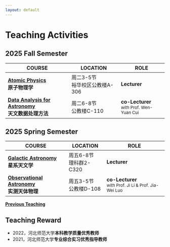 ```yaml
---
layout: default
---
```


# Teaching Activities

## 2025 Fall Semester

COURSE | LOCATION | ROLE 
-------|----------|------
**[Atomic Physics](/teaching/AtomicPhysics/)**<br>**原子物理学** |  周二3-5节<br>裕华校区公教楼A-306 | **Lecturer**
**[Data Analysis for Astronomy](/teaching/AstroData/)**<br>**天文数据处理方法** |  周二6-8节<br>公教楼C-110 | **co-Lecturer** <small><br><i>with</i> Prof. Wen-Yuan Cui

## 2025 Spring Semester

COURSE | LOCATION | ROLE 
-------|----------|------
**[Galactic Astronomy](/teaching/Galaxy/)**<br>**星系天文学** | 周五6-8节<br>理科群2-C320 | **Lecturer**
**[Observational Astronomy](/teaching/ObsAstro/)**<br>**实测天体物理** | 周五3-5节<br>公教楼D-108 | **co-Lecturer** <small><br><i>with</i> Prof. Ji Li & Prof. Jia-Wei Luo

**[Previous Teaching](./CourseList.md)**

## Teaching Reward
* 2022，河北师范大学**本科教学质量优秀教师**
* 2021，河北师范大学**专业综合实习优秀指导教师**